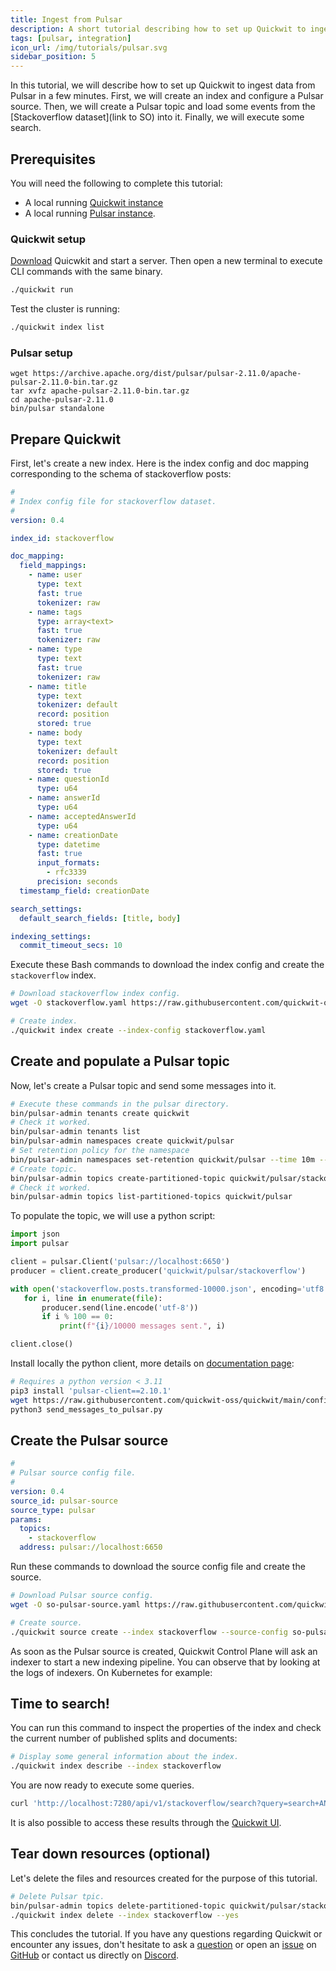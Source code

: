 ```yaml
---
title: Ingest from Pulsar
description: A short tutorial describing how to set up Quickwit to ingest data from Pulsar in a few minutes
tags: [pulsar, integration]
icon_url: /img/tutorials/pulsar.svg
sidebar_position: 5
---
```


In this tutorial, we will describe how to set up Quickwit to ingest data from Pulsar in a few minutes. First, we will create an index and configure a Pulsar source. Then, we will create a Pulsar topic and load some events from the [Stackoverflow dataset](link to SO) into it. Finally, we will execute some search.

## Prerequisites

You will need the following to complete this tutorial:
- A local running [Quickwit instance](/docs/get-started/installation)
- A local running [Pulsar instance](https://pulsar.apache.org/docs/next/getting-started-standalone/). 

### Quickwit setup

[Download](/docs/get-started/installation) Quicwkit and start a server. Then open a new terminal to execute CLI commands with the same binary. 

```bash
./quickwit run
```

Test the cluster is running:

```bash
./quickwit index list
```

### Pulsar setup

```
wget https://archive.apache.org/dist/pulsar/pulsar-2.11.0/apache-pulsar-2.11.0-bin.tar.gz
tar xvfz apache-pulsar-2.11.0-bin.tar.gz
cd apache-pulsar-2.11.0
bin/pulsar standalone
```

## Prepare Quickwit

First, let's create a new index. Here is the index config and doc mapping corresponding to the schema of stackoverflow posts:

```yaml title="index-config.yaml"
#
# Index config file for stackoverflow dataset.
#
version: 0.4

index_id: stackoverflow

doc_mapping:
  field_mappings:
    - name: user
      type: text
      fast: true
      tokenizer: raw
    - name: tags
      type: array<text>
      fast: true
      tokenizer: raw
    - name: type
      type: text
      fast: true
      tokenizer: raw
    - name: title
      type: text
      tokenizer: default
      record: position
      stored: true
    - name: body
      type: text
      tokenizer: default
      record: position
      stored: true
    - name: questionId
      type: u64
    - name: answerId
      type: u64
    - name: acceptedAnswerId
      type: u64
    - name: creationDate
      type: datetime
      fast: true
      input_formats:
        - rfc3339
      precision: seconds
  timestamp_field: creationDate

search_settings:
  default_search_fields: [title, body]

indexing_settings:
  commit_timeout_secs: 10
```

Execute these Bash commands to download the index config and create the `stackoverflow` index.

```bash
# Download stackoverflow index config.
wget -O stackoverflow.yaml https://raw.githubusercontent.com/quickwit-oss/quickwit/main/config/tutorials/stackoverflow/index-config.yaml

# Create index.
./quickwit index create --index-config stackoverflow.yaml
```

## Create and populate a Pulsar topic

Now, let's create a Pulsar topic and send some messages into it.

```bash
# Execute these commands in the pulsar directory.
bin/pulsar-admin tenants create quickwit
# Check it worked.
bin/pulsar-admin tenants list
bin/pulsar-admin namespaces create quickwit/pulsar
# Set retention policy for the namespace
bin/pulsar-admin namespaces set-retention quickwit/pulsar --time 10m --size 1G
# Create topic.
bin/pulsar-admin topics create-partitioned-topic quickwit/pulsar/stackoverflow -p 4
# Check it worked.
bin/pulsar-admin topics list-partitioned-topics quickwit/pulsar
```

To populate the topic, we will use a python script:

```python title=send_messages_to_pulsar.py
import json
import pulsar

client = pulsar.Client('pulsar://localhost:6650')
producer = client.create_producer('quickwit/pulsar/stackoverflow')

with open('stackoverflow.posts.transformed-10000.json', encoding='utf8') as file:
   for i, line in enumerate(file):
       producer.send(line.encode('utf-8'))
       if i % 100 == 0:
           print(f"{i}/10000 messages sent.", i)

client.close()
```

Install locally the python client, more details on [documentation page](https://pulsar.apache.org/docs/2.11.x/client-libraries-python/):

```bash
# Requires a python version < 3.11
pip3 install 'pulsar-client==2.10.1'
wget https://raw.githubusercontent.com/quickwit-oss/quickwit/main/config/tutorials/stackoverflow/send_messages_to_pulsar.py
python3 send_messages_to_pulsar.py
```

## Create the Pulsar source

```yaml title="pulsar-source.yaml"
#
# Pulsar source config file.
#
version: 0.4
source_id: pulsar-source
source_type: pulsar
params:
  topics:
    - stackoverflow
  address: pulsar://localhost:6650
```

Run these commands to download the source config file and create the source.

```bash
# Download Pulsar source config.
wget -O so-pulsar-source.yaml https://raw.githubusercontent.com/quickwit-oss/quickwit/main/config/tutorials/stackoverflow/pulsar-source.yaml

# Create source.
./quickwit source create --index stackoverflow --source-config so-pulsar-source.yaml
```

As soon as the Pulsar source is created, Quickwit Control Plane will ask an indexer to start a new indexing pipeline. You can observe that by looking at the logs of indexers. On Kubernetes for example:

## Time to search!

You can run this command to inspect the properties of the index and check the current number of published splits and documents:

```bash
# Display some general information about the index.
./quickwit index describe --index stackoverflow
```

You are now ready to execute some queries.

```bash
curl 'http://localhost:7280/api/v1/stackoverflow/search?query=search+AND+engine'
```

It is also possible to access these results through the [Quickwit UI](http://localhost:7280/ui/search?query=&index_id=stackoverflow&max_hits=10).


## Tear down resources (optional)

Let's delete the files and resources created for the purpose of this tutorial.

```bash
# Delete Pulsar tpic.
bin/pulsar-admin topics delete-partitioned-topic quickwit/pulsar/stackoverflow
./quickwit index delete --index stackoverflow --yes
```

This concludes the tutorial. If you have any questions regarding Quickwit or encounter any issues, don't hesitate to ask a [question](https://github.com/quickwit-oss/quickwit/discussions) or open an [issue](https://github.com/quickwit-oss/quickwit/issues) on [GitHub](https://github.com/quickwit-oss/quickwit) or contact us directly on [Discord](https://discord.com/invite/MT27AG5EVE).

